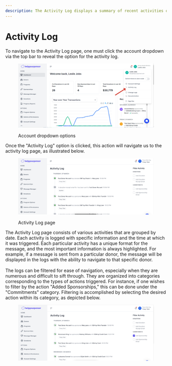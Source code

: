 ```yaml
---
description: The Activity Log displays a summary of recent activities on the platform.
---
```


# Activity Log

To navigate to the Activity Log page, one must click the account dropdown via the top bar to reveal the option for the activity log.

<figure><img src="../.gitbook/assets/activity_log.png" alt=""><figcaption><p>Account dropdown options<br></p></figcaption></figure>

Once the "Activity Log" option is clicked, this action will navigate us to the activity log page, as illustrated below.

<figure><img src="../.gitbook/assets/activity_log_page.png" alt=""><figcaption><p>Activity Log page</p></figcaption></figure>

The Activity Log page consists of various activities that are grouped by date. Each activity is logged with specific information and the time at which it was triggered. Each particular activity has a unique format for the message, and the most important information is always highlighted. For example, if a message is sent from a particular donor, the message will be displayed in the logs with the ability to navigate to that specific donor.\
\
The logs can be filtered for ease of navigation, especially when they are numerous and difficult to sift through. They are organized into categories corresponding to the types of actions triggered. For instance, if one wishes to filter by the action "Added Sponsorships," this can be done under the "Commitments" category. Filtering is accomplished by selecting the desired action within its category, as depicted below.

<figure><img src="../.gitbook/assets/filter_logs.png" alt=""><figcaption></figcaption></figure>
